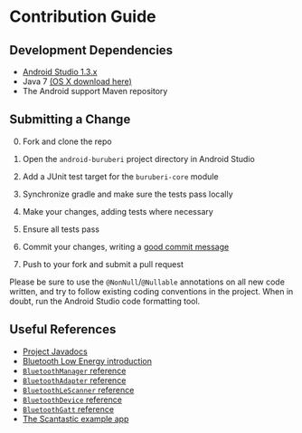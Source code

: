 # Contribution Guide

## Development Dependencies

- [Android Studio 1.3.x](http://developer.android.com/tools/studio/index.html)
- Java 7 [(OS X download here)](https://support.apple.com/kb/DL1572?locale=en_US)
- The Android support Maven repository

## Submitting a Change

0. Fork and clone the repo

1. Open the `android-buruberi` project directory in Android Studio

2. Add a JUnit test target for the `buruberi-core` module

3. Synchronize gradle and make sure the tests pass locally

4. Make your changes, adding tests where necessary

5. Ensure all tests pass

6. Commit your changes, writing a [good commit message](http://tbaggery.com/2008/04/19/a-note-about-git-commit-messages.html)

7. Push to your fork and submit a pull request

Please be sure to use the `@NonNull`/`@Nullable` annotations on all new code written,
and try to follow existing coding conventions in the project. When in doubt, run the Android Studio
code formatting tool.

## Useful References

- [Project Javadocs](http://hello.github.io/buruberi/javadoc/index.html)
- [Bluetooth Low Energy introduction](http://developer.android.com/guide/topics/connectivity/bluetooth-le.html)
- [`BluetoothManager` reference](http://developer.android.com/reference/android/bluetooth/BluetoothManager.html)
- [`BluetoothAdapter` reference](http://developer.android.com/reference/android/bluetooth/BluetoothAdapter.html)
- [`BluetoothLeScanner` reference](http://developer.android.com/reference/android/bluetooth/le/BluetoothLeScanner.html)
- [`BluetoothDevice` reference](http://developer.android.com/reference/android/bluetooth/BluetoothDevice.html)
- [`BluetoothGatt` reference](http://developer.android.com/reference/android/bluetooth/BluetoothGatt.html)
- [The Scantastic example app](buruberi-example)
